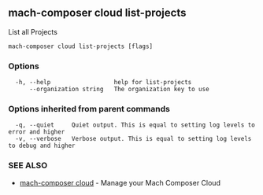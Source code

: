 ## mach-composer cloud list-projects

List all Projects

```
mach-composer cloud list-projects [flags]
```

### Options

```
  -h, --help                  help for list-projects
      --organization string   The organization key to use
```

### Options inherited from parent commands

```
  -q, --quiet     Quiet output. This is equal to setting log levels to error and higher
  -v, --verbose   Verbose output. This is equal to setting log levels to debug and higher
```

### SEE ALSO

* [mach-composer cloud](mach-composer_cloud.md)	 - Manage your Mach Composer Cloud

